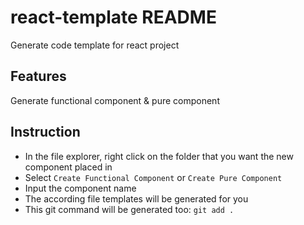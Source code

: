 # react-template README

Generate code template for react project

## Features

Generate functional component & pure component

## Instruction

- In the file explorer, right click on the folder that you want the new component placed in
- Select `Create Functional Component` or `Create Pure Component`
- Input the component name
- The according file templates will be generated for you
- This git command will be generated too: `git add .` 